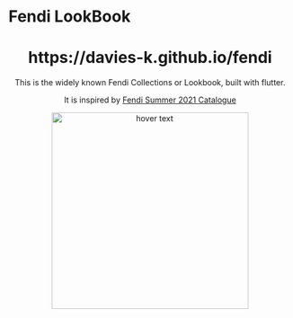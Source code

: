 # Fendi LookBook
<h1 align="center">https://davies-k.github.io/fendi</h2>
<p align="center">This is the widely known Fendi Collections or Lookbook, built with flutter.</p>
<p align="center">It is inspired by <a href="https://www.fendi.com/us/woman/highlights/spring-summer-2021-catalogue"> Fendi Summer 2021 Catalogue</a></p>


<p align="center">
  <img src="/Davies-K/fendi/blob/master/lib/Screenshots/Screenshot(01).png" width="350" title="hover text">
 
</p>

